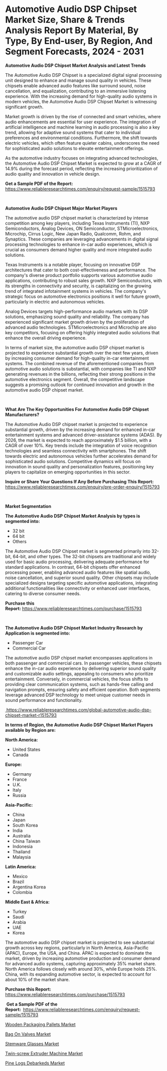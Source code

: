 <p><h1>Automotive Audio DSP Chipset Market Size, Share & Trends Analysis Report By Material, By Type, By End-user, By Region, And Segment Forecasts, 2024 - 2031</h1></p><p><strong>Automotive Audio DSP Chipset Market Analysis and Latest Trends</strong></p>
<p><p>The Automotive Audio DSP Chipset is a specialized digital signal processing unit designed to enhance and manage sound quality in vehicles. These chipsets enable advanced audio features like surround sound, noise cancellation, and equalization, contributing to an immersive listening experience. With the increasing demand for high-quality audio systems in modern vehicles, the Automotive Audio DSP Chipset Market is witnessing significant growth. </p><p>Market growth is driven by the rise of connected and smart vehicles, where audio enhancements are essential for user experience. The integration of artificial intelligence and machine learning in audio processing is also a key trend, allowing for adaptive sound systems that cater to individual preferences and environmental conditions. Furthermore, the shift towards electric vehicles, which often feature quieter cabins, underscores the need for sophisticated audio solutions to elevate entertainment offerings. </p><p>As the automotive industry focuses on integrating advanced technologies, the Automotive Audio DSP Chipset Market is expected to grow at a CAGR of 14.9% during the forecast period, reflecting the increasing prioritization of audio quality and innovation in vehicle design.</p></p>
<p><strong>Get a Sample PDF of the Report:&nbsp;</strong> <a href="https://www.reliableresearchtimes.com/enquiry/request-sample/1515793?utm_campaign=1777&utm_medium=2&utm_source=Github&utm_content=ia&utm_term=27102024&utm_id=automotive-audio-dsp-chipset">https://www.reliableresearchtimes.com/enquiry/request-sample/1515793</a></p>
<p>&nbsp;</p>
<p><strong>Automotive Audio DSP Chipset Major Market Players</strong></p>
<p><p>The automotive audio DSP chipset market is characterized by intense competition among key players, including Texas Instruments (TI), NXP Semiconductors, Analog Devices, ON Semiconductor, STMicroelectronics, Microchip, Cirrus Logic, New Japan Radio, Qualcomm, Rohm, and Synaptics. These companies are leveraging advancements in digital signal processing technologies to enhance in-car audio experiences, which is crucial as consumers demand higher quality and more integrated audio solutions.</p><p>Texas Instruments is a notable player, focusing on innovative DSP architectures that cater to both cost-effectiveness and performance. The company's diverse product portfolio supports various automotive audio applications, contributing to robust sales growth. NXP Semiconductors, with its strengths in connectivity and security, is capitalizing on the growing trend of integrated infotainment systems in vehicles. The company's strategic focus on automotive electronics positions it well for future growth, particularly in electric and autonomous vehicles.</p><p>Analog Devices targets high-performance audio markets with its DSP solutions, emphasizing sound quality and reliability. The company has experienced significant market growth driven by the proliferation of advanced audio technologies. STMicroelectronics and Microchip are also key competitors, focusing on offering highly integrated audio solutions that enhance the overall driving experience.</p><p>In terms of market size, the automotive audio DSP chipset market is projected to experience substantial growth over the next few years, driven by increasing consumer demand for high-quality in-car entertainment systems. The combined revenue of the aforementioned companies from automotive audio solutions is substantial, with companies like TI and NXP generating revenues in the billions, reflecting their strong positions in the automotive electronics segment. Overall, the competitive landscape suggests a promising outlook for continued innovation and growth in the automotive audio DSP chipset market.</p></p>
<p>&nbsp;</p>
<p><strong>What Are The Key Opportunities For Automotive Audio DSP Chipset Manufacturers?</strong></p>
<p><p>The Automotive Audio DSP chipset market is projected to experience substantial growth, driven by the increasing demand for enhanced in-car entertainment systems and advanced driver-assistance systems (ADAS). By 2026, the market is expected to reach approximately $1.5 billion, with a CAGR of over 10%. Key trends include the integration of voice recognition technologies and seamless connectivity with smartphones. The shift towards electric and autonomous vehicles further accelerates demand for sophisticated audio solutions. Competitive dynamics will focus on innovation in sound quality and personalization features, positioning key players to capitalize on emerging opportunities in this sector.</p></p>
<p><strong>Inquire or Share Your Questions If Any Before Purchasing This Report:</strong> <a href="https://www.reliableresearchtimes.com/enquiry/pre-order-enquiry/1515793?utm_campaign=1777&utm_medium=2&utm_source=Github&utm_content=ia&utm_term=27102024&utm_id=automotive-audio-dsp-chipset">https://www.reliableresearchtimes.com/enquiry/pre-order-enquiry/1515793</a></p>
<p>&nbsp;</p>
<p><strong>Market Segmentation</strong></p>
<p><strong>The Automotive Audio DSP Chipset Market Analysis by types is segmented into:</strong></p>
<p><ul><li>32 bit</li><li>64 bit</li><li>Others</li></ul></p>
<p><p>The Automotive Audio DSP Chipset market is segmented primarily into 32-bit, 64-bit, and other types. The 32-bit chipsets are traditional and widely used for basic audio processing, delivering adequate performance for standard applications. In contrast, 64-bit chipsets offer enhanced processing power, enabling advanced audio features like spatial audio, noise cancellation, and superior sound quality. Other chipsets may include specialized designs targeting specific automotive applications, integrating additional functionalities like connectivity or enhanced user interfaces, catering to diverse consumer needs.</p></p>
<p><strong>Purchase this Report:&nbsp;</strong><a href="https://www.reliableresearchtimes.com/purchase/1515793?utm_campaign=1777&utm_medium=2&utm_source=Github&utm_content=ia&utm_term=27102024&utm_id=automotive-audio-dsp-chipset">https://www.reliableresearchtimes.com/purchase/1515793</a></p>
<p>&nbsp;</p>
<p><strong>The Automotive Audio DSP Chipset Market Industry Research by Application is segmented into:</strong></p>
<p><ul><li>Passenger Car</li><li>Commercial Car</li></ul></p>
<p><p>The automotive audio DSP chipset market encompasses applications in both passenger and commercial cars. In passenger vehicles, these chipsets enhance the in-car audio experience by delivering superior sound quality and customizable audio settings, appealing to consumers who prioritize entertainment. Conversely, in commercial vehicles, the focus shifts to providing clear communication systems, such as hands-free calling and navigation prompts, ensuring safety and efficient operation. Both segments leverage advanced DSP technology to meet unique customer needs in sound performance and functionality.</p></p>
<p><a href="https://www.reliableresearchtimes.com/global-automotive-audio-dsp-chipset-market-r1515793?utm_campaign=1777&utm_medium=2&utm_source=Github&utm_content=ia&utm_term=27102024&utm_id=automotive-audio-dsp-chipset">&nbsp;https://www.reliableresearchtimes.com/global-automotive-audio-dsp-chipset-market-r1515793</a></p>
<p><strong>In terms of Region, the Automotive Audio DSP Chipset Market Players available by Region are:</strong></p>
<p>
    <p> <strong> North America: </strong>
        <ul>
            <li>United States</li>
            <li>Canada</li>
        </ul>
        </p> 
    <p> <strong> Europe: </strong>
        <ul>
            <li>Germany</li>
            <li>France</li>
            <li>U.K.</li>
            <li>Italy</li>
            <li>Russia</li>
        </ul>
        </p> 
    <p> <strong> Asia-Pacific: </strong>
        <ul>
            <li>China</li>
            <li>Japan</li>
            <li>South Korea</li>
            <li>India</li>
            <li>Australia</li>
            <li>China Taiwan</li>
            <li>Indonesia</li>
            <li>Thailand</li>
            <li>Malaysia</li>
        </ul>
        </p> 
    <p> <strong> Latin America: </strong>
        <ul>
            <li>Mexico</li>
            <li>Brazil</li>
            <li>Argentina Korea</li>
            <li>Colombia</li>
        </ul>
        </p> 
    <p> <strong> Middle East & Africa: </strong>
        <ul>
            <li>Turkey</li>
            <li>Saudi</li>
            <li>Arabia</li>
            <li>UAE</li>
            <li>Korea</li>
        </ul>
    </p>
    </p>
<p><p>The automotive audio DSP chipset market is projected to see substantial growth across key regions, particularly in North America, Asia-Pacific (APAC), Europe, the USA, and China. APAC is expected to dominate the market, driven by increasing automotive production and consumer demand for advanced audio systems, capturing approximately 35% market share. North America follows closely with around 30%, while Europe holds 25%. China, with its expanding automotive sector, is expected to account for about 10% of the market share.</p></p>
<p><strong>Purchase this Report: </strong><a href="https://www.reliableresearchtimes.com/purchase/1515793?utm_campaign=1777&utm_medium=2&utm_source=Github&utm_content=ia&utm_term=27102024&utm_id=automotive-audio-dsp-chipset">https://www.reliableresearchtimes.com/purchase/1515793</a></p>
<p>&nbsp;<strong>Get a Sample PDF of the Report:&nbsp;&nbsp;</strong><a href="https://www.reliableresearchtimes.com/enquiry/request-sample/1515793?utm_campaign=1777&utm_medium=2&utm_source=Github&utm_content=ia&utm_term=27102024&utm_id=automotive-audio-dsp-chipset">https://www.reliableresearchtimes.com/enquiry/request-sample/1515793</a></p>
<p><strong></strong></p>
<p><p><a href="https://www.linkedin.com/pulse/wooden-packaging-pallets-market-global-share-ranking-overall-avt9f?utm_campaign=1777&utm_medium=2&utm_source=Github&utm_content=ia&utm_term=27102024&utm_id=automotive-audio-dsp-chipset">Wooden Packaging Pallets Market</a></p><p><a href="https://www.linkedin.com/pulse/decoding-bag-valves-market-signals-growth-algorithms-2024-2031-aoaof?utm_campaign=1777&utm_medium=2&utm_source=Github&utm_content=ia&utm_term=27102024&utm_id=automotive-audio-dsp-chipset">Bag On Valves Market</a></p><p><a href="https://www.linkedin.com/pulse/investing-stemware-glasses-market-trends-leading-products-regional-0n2ec?utm_campaign=1777&utm_medium=2&utm_source=Github&utm_content=ia&utm_term=27102024&utm_id=automotive-audio-dsp-chipset">Stemware Glasses Market</a></p><p><a href="https://www.linkedin.com/pulse/market-dynamics-future-trends-global-twin-screw-extruder-machine-1xihc?utm_campaign=1777&utm_medium=2&utm_source=Github&utm_content=ia&utm_term=27102024&utm_id=automotive-audio-dsp-chipset">Twin-screw Extruder Machine Market</a></p><p><a href="https://www.linkedin.com/pulse/pine-logs-debarkeds-market-trends-strategic-insights-2024-yclyf?utm_campaign=1777&utm_medium=2&utm_source=Github&utm_content=ia&utm_term=27102024&utm_id=automotive-audio-dsp-chipset">Pine Logs Debarkeds Market</a></p></p>